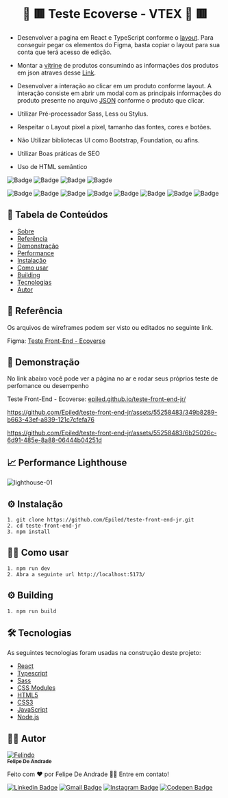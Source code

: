 <h1 align="center" id="sobre">🔴 🟥 Teste Ecoverse - VTEX 🔴 🟥</h1>

- Desenvolver a pagina em React e TypeScript conforme o [layout](https://www.figma.com/file/rWnzPeoxgynuNPsJjV0VmV/Teste-Front-End-Jr?node-id=0%3A1). Para conseguir pegar os elementos do Figma, basta copiar o layout para sua conta que terá acesso de edição.
- Montar a [vitrine](https://app.econverse.com.br/teste-front-end/junior/tecnologia/layout/vitrine-produtos.png) de produtos consumindo as informações dos produtos em json atraves desse [Link](https://app.econverse.com.br/teste-front-end/junior/tecnologia/lista-produtos/produtos.json).
- Desenvolver a interação ao clicar em um produto conforme layout. A interação consiste em abrir um modal com as principais informações do produto presente no arquivo [JSON](https://app.econverse.com.br/teste-front-end/junior/tecnologia/lista-produtos/produtos.json) conforme o produto que clicar.
- Utilizar Pré-processador Sass, Less ou Stylus.
- Respeitar o Layout pixel a pixel, tamanho das fontes, cores e botões.
- Não Utilizar bibliotecas UI como Bootstrap, Foundation, ou afins.

- Utilizar Boas práticas de SEO
- Uso de HTML semântico

![Badge](https://img.shields.io/github/last-commit/Epiled/teste-front-end-jr?style=for-the-badge)
![Badge](https://img.shields.io/github/languages/code-size/Epiled/teste-front-end-jr?style=for-the-badge)
![Badge](https://img.shields.io/github/languages/count/Epiled/teste-front-end-jr?style=for-the-badge)
![Bagde](https://img.shields.io/badge/repo%20status-Beta-cyan?style=for-the-badge)

![Badge](https://img.shields.io/badge/-React-61DAFB?style=for-the-badge&logo=react&logoColor=black)
![Badge](https://img.shields.io/badge/-Typescript-3178C6?style=for-the-badge&logo=typescript&logoColor=white)
![Badge](https://img.shields.io/badge/-Sass-CC6699?style=for-the-badge&logo=sass&logoColor=white)
![Badge](https://img.shields.io/badge/-CSS%20Modules-000000?style=for-the-badge&logo=cssmodules&logoColor=white)
![Badge](https://img.shields.io/badge/-HTML5-E34F26?style=for-the-badge&logo=html5&logoColor=white)
![Badge](https://img.shields.io/badge/-CSS3-1572B6?style=for-the-badge&logo=css3&logoColor=white)
![Badge](https://img.shields.io/badge/-JS-F7DF1E?style=for-the-badge&logo=javascript&logoColor=black)
![Badge](https://img.shields.io/badge/-Node.js-339933?style=for-the-badge&logo=node.js&logoColor=white)

<h2> 📑 Tabela de Conteúdos </h2>

<!--ts-->
   * [Sobre](#sobre)
   * [Referência](#referencia)
   * [Demonstração](#demonstracao)
   * [Performance](#performance)
   * [Instalação](#instalacao)
   * [Como usar](#como-usar)
   * [Building](#building)
   * [Tecnologias](#tecnologias)
   * [Autor](#autor)
<!--te-->

<h2 id="referencia"> 🔖 Referência </h2>
<p>
  Os arquivos de wireframes podem ser visto ou editados no seguinte link.
<p>
<p>
  Figma: <a href="https://www.figma.com/file/bPKnwKLoP0TXZIWW0lKC3j/Teste-Front-End-Jr-(Copy)?type=design&node-id=0%3A1&mode=design&t=CHrQ8oxakRwqSGo0-1">Teste Front-End - Ecoverse</a>
</p>

<h2 id="demonstracao"> 👀 Demonstração </h2>

<p>No link abaixo você pode ver a página no ar e rodar seus próprios teste de perfomance ou desempenho</p>
<p>Teste Front-End - Ecoverse: <a href="https://teste-front-end-jr-mc15.vercel.app/">epiled.github.io/teste-front-end-jr/</a></p>

https://github.com/Epiled/teste-front-end-jr/assets/55258483/349b8289-b663-43ef-a839-121c7cfefa76

https://github.com/Epiled/teste-front-end-jr/assets/55258483/6b25026c-6d91-485e-8a88-06444b04251d

<h2 id="performance"> 📈 Performance Lighthouse </h2>

![lighthouse-01](https://github.com/Epiled/teste-noweb/assets/55258483/23eded5b-bdf0-4a81-af82-44b6d31d54a7)

<h2 id="instalacao"> ⚙ Instalação </h2>

```
1. git clone https://github.com/Epiled/teste-front-end-jr.git
2. cd teste-front-end-jr
3. npm install
```

<h2 id="como-usar"> 👩‍🏫 Como usar </h2>

```
1. npm run dev
2. Abra a seguinte url http://localhost:5173/
```

<h2 id="building"> ⚙ Building </h2>

```
1. npm run build
```

<h2 id="tecnologias"> 🛠 Tecnologias </h2>

As seguintes tecnologias foram usadas na construção deste projeto:

<ul>
  <li><a href="https://react.dev/" target="_blank">React</a></li>
  <li><a href="https://www.typescriptlang.org/" target="_blank">Typescript</a></li>
  <li><a href="https://sass-lang.com/" target="_blank">Sass</a></li>
  <li><a href="https://www.npmjs.com/package/typescript-plugin-css-modules" target="_blank">CSS Modules</a></li>
  <li><a href="https://www.w3schools.com/html/default.asp" target="_blank">HTML5</a></li>
  <li><a href="https://www.w3schools.com/css/default.asp" target="_blank">CSS3</a></li>
  <li><a href="https://www.w3schools.com/js/default.asp" target="_blank">JavaScript</a></li>
  <li><a href="https://nodejs.org/en" target="_blank">Node.js</a></li>
</ul>

<h2 id="autor"> 👨‍💻 Autor </h2>

<a href="https://github.com/Epiled">

![Felindo](https://user-images.githubusercontent.com/55258483/178338085-2cea8bf2-6d0c-409a-9d0e-23359b7d303e.png)
 <br />
 <sub><b>Felipe De Andrade</b></sub></a>

Feito com ❤️ por Felipe De Andrade 👋🏽 Entre em contato!

[![Linkedin Badge](https://img.shields.io/badge/-Felipe-blue?style=flat-square&logo=Linkedin&logoColor=white&link=https://www.linkedin.com/in/fademendonca/)](https://www.linkedin.com/in/fademendonca/)
[![Gmail Badge](https://img.shields.io/badge/-felipe.deam98@gmail.com-c14438?style=flat-square&logo=Gmail&logoColor=white&link=mailto:felipe.deam98@gmail.com)](mailto:felipe.deam98@gmail.com)
[![Instagram Badge](https://img.shields.io/badge/-Instagram-e4405f?style=flat-square&logo=Instagram&logoColor=white&link=https://www.instagram.com/felipe.deam/)](https://www.instagram.com/felipe.deam/)
[![Codepen Badge](https://img.shields.io/badge/-Codepen-000000?style=flat-square&logo=Codepen&logoColor=white&link=https://codepen.io/epiled)](https://codepen.io/epiled)
